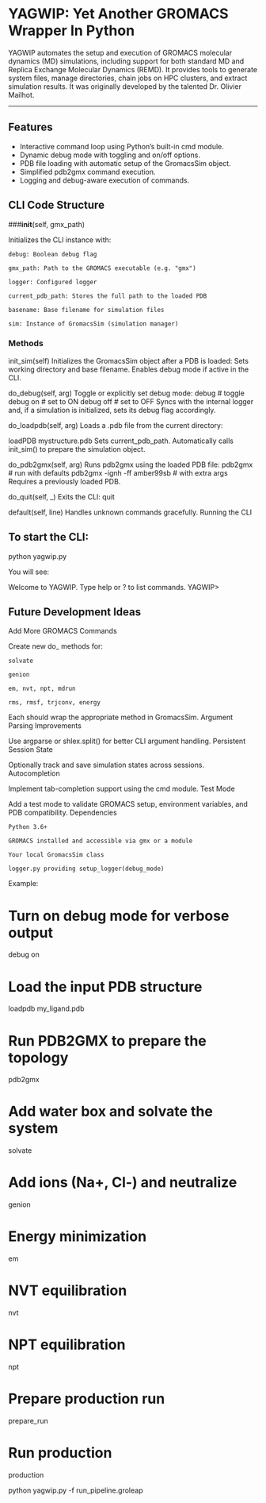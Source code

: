 # YAGWIP: Yet Another GROMACS Wrapper In Python #

YAGWIP automates the setup and execution of GROMACS molecular dynamics (MD) simulations, including support for both standard MD and Replica Exchange Molecular Dynamics (REMD). It provides tools to generate system files, manage directories, chain jobs on HPC clusters, and extract simulation results. It was originally developed by the talented Dr. Olivier Mailhot.

---
 
## Features
- Interactive command loop using Python’s built-in cmd module.
- Dynamic debug mode with toggling and on/off options.
- PDB file loading with automatic setup of the GromacsSim object.
- Simplified pdb2gmx command execution.
- Logging and debug-aware execution of commands.

## CLI Code Structure
###__init__(self, gmx_path)

Initializes the CLI instance with:

    debug: Boolean debug flag

    gmx_path: Path to the GROMACS executable (e.g. "gmx")

    logger: Configured logger

    current_pdb_path: Stores the full path to the loaded PDB

    basename: Base filename for simulation files

    sim: Instance of GromacsSim (simulation manager)

### Methods
init_sim(self)
    Initializes the GromacsSim object after a PDB is loaded:
    Sets working directory and base filename.
    Enables debug mode if active in the CLI.

do_debug(self, arg)
    Toggle or explicitly set debug mode:
        debug         # toggle
        debug on      # set to ON
        debug off     # set to OFF
    Syncs with the internal logger and, if a simulation is initialized, sets its debug flag accordingly.
    
do_loadpdb(self, arg)
    Loads a .pdb file from the current directory:

loadPDB mystructure.pdb
    Sets current_pdb_path.
    Automatically calls init_sim() to prepare the simulation object.

do_pdb2gmx(self, arg)
    Runs pdb2gmx using the loaded PDB file:
        pdb2gmx               # run with defaults
        pdb2gmx -ignh -ff amber99sb  # with extra args
    Requires a previously loaded PDB.
    
do_quit(self, _)
    Exits the CLI:
    quit

default(self, line)
    Handles unknown commands gracefully.
    Running the CLI

## To start the CLI:

python yagwip.py

You will see:

Welcome to YAGWIP. Type help or ? to list commands.
YAGWIP>

## Future Development Ideas
Add More GROMACS Commands

Create new do_<command> methods for:

    solvate

    genion

    em, nvt, npt, mdrun

    rms, rmsf, trjconv, energy

Each should wrap the appropriate method in GromacsSim.
 Argument Parsing Improvements

Use argparse or shlex.split() for better CLI argument handling.
 Persistent Session State

Optionally track and save simulation states across sessions.
 Autocompletion

Implement tab-completion support using the cmd module.
 Test Mode

Add a test mode to validate GROMACS setup, environment variables, and PDB compatibility.
Dependencies

    Python 3.6+

    GROMACS installed and accessible via gmx or a module

    Your local GromacsSim class

    logger.py providing setup_logger(debug_mode)

Example:
# Turn on debug mode for verbose output
debug on

# Load the input PDB structure
loadpdb my_ligand.pdb

# Run PDB2GMX to prepare the topology
pdb2gmx

# Add water box and solvate the system
solvate

# Add ions (Na+, Cl-) and neutralize
genion

# Energy minimization
em

# NVT equilibration
nvt

# NPT equilibration
npt

# Prepare production run
prepare_run

# Run production
production

python yagwip.py -f run_pipeline.groleap
